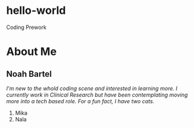 # hello-world
Coding Prework
# About Me
## **Noah Bartel** 
*I'm new to the whold coding scene and interested in learning more. I currently work in Clinical Research but have been contemplating moving more into a tech based role. For a fun fact, I have two cats.*
1. Mika
2. Nala
